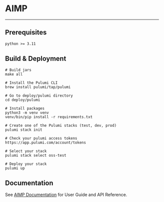 # AIMP

---

## Prerequisites

```
python >= 3.11
```

## Build & Deployment

```shell script
# Build jars
make all
```

```shell script
# Install the Pulumi CLI
brew install pulumi/tap/pulumi

# Go to deploy/pulumi directory
cd deploy/pulumi

# Install packages
python3 -m venv venv
venv/bin/pip install -r requirements.txt

# Create one of the Pulumi stacks (test, dev, prod)
pulumi stack init

# Check your pulumi access tokens
https://app.pulumi.com/account/tokens

# Select your stack
pulumi stack select oss-test

# Deploy your stack
pulumi up
```

## Documentation

See [AIMP Documentation](https://wrtntechnologies.mintlify.app/) for User Guide and API Reference.
